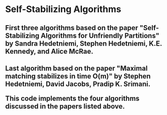 <h1>Self-Stabilizing Algorithms</h1>
<h2>First three algorithms based on the paper "Self-Stabilizing Algorithms for Unfriendly Partitions" by Sandra Hedetniemi, Stephen Hedetniemi, K.E. Kennedy, and Alice McRae.</h2>
<h2>Last algorithm based on the paper "Maximal matching stabilizes in time O(m)" by Stephen Hedetniemi, David Jacobs, Pradip K. Srimani.
<p>This code implements the four algorithms discussed in the papers listed above.</p>
